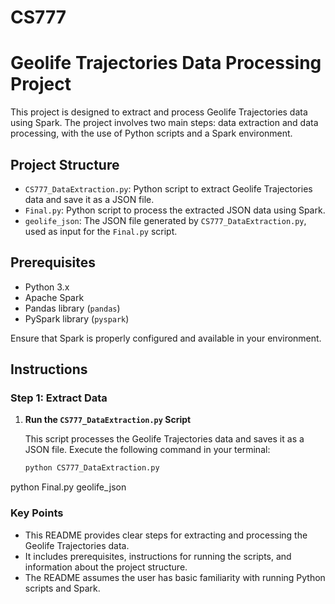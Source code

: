 # CS777

# Geolife Trajectories Data Processing Project

This project is designed to extract and process Geolife Trajectories data using Spark. The project involves two main steps: data extraction and data processing, with the use of Python scripts and a Spark environment.

## Project Structure

- `CS777_DataExtraction.py`: Python script to extract Geolife Trajectories data and save it as a JSON file.
- `Final.py`: Python script to process the extracted JSON data using Spark.
- `geolife_json`: The JSON file generated by `CS777_DataExtraction.py`, used as input for the `Final.py` script.

## Prerequisites

- Python 3.x
- Apache Spark
- Pandas library (`pandas`)
- PySpark library (`pyspark`)

Ensure that Spark is properly configured and available in your environment.

## Instructions

### Step 1: Extract Data

1. **Run the `CS777_DataExtraction.py` Script**

   This script processes the Geolife Trajectories data and saves it as a JSON file. Execute the following command in your terminal:

   ```bash
   python CS777_DataExtraction.py

python Final.py geolife_json


### Key Points
- This README provides clear steps for extracting and processing the Geolife Trajectories data.
- It includes prerequisites, instructions for running the scripts, and information about the project structure.
- The README assumes the user has basic familiarity with running Python scripts and Spark.
